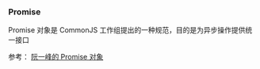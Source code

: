### Promise
Promise 对象是 CommonJS 工作组提出的一种规范，目的是为异步操作提供统一接口










参考：
[阮一峰的 Promise 对象](http://javascript.ruanyifeng.com/advanced/promise.html#)